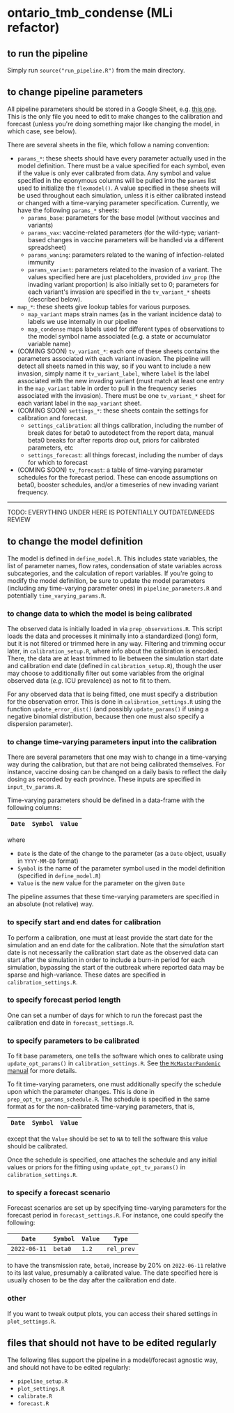 # ontario_tmb_condense (MLi refactor)

## to run the pipeline

Simply run `source("run_pipeline.R")` from the main directory.

## to change pipeline parameters

All pipeline parameters should be stored in a Google Sheet, e.g. [this one](https://docs.google.com/spreadsheets/d/13GBes6A2PMXITwfkyYw7E3Lt3odpb3tbiFznpVy8VhU/edit?usp=sharing). This is the only file you need to edit to make changes to the calibration and forecast (unless you're doing something major like changing the model, in which case, see below). 

There are several sheets in the file, which follow a naming convention:
- `params_*`: these sheets should have every parameter actually used in the model definition. There must be a value specified for each symbol, even if the value is only ever calibrated from data. Any symbol and value specified in the eponymous columns will be pulled into the `params` list used to initialize the `flexmodel()`. A value specified in these sheets will be used throughout each simulation, unless it is either calibrated instead or changed with a time-varying parameter specification. Currently, we have the following `params_*` sheets:
  - `params_base`: parameters for the base model (without vaccines and variants)
  - `params_vax`: vaccine-related parameters (for the wild-type; variant-based changes in vaccine parameters will be handled via a different spreadsheet)
  - `params_waning`: parameters related to the waning of infection-related immunity
  - `params_variant`: parameters related to the invasion of a variant. The values specified here are just placeholders, provided `inv_prop` (the invading variant proportion) is also initially set to 0; parameters for each variant's invasion are specified in the `tv_variant_*` sheets (described below).
- `map_*`: these sheets give lookup tables for various purposes.
  - `map_variant` maps strain names (as in the variant incidence data) to labels we use internally in our pipeline
  - `map_condense` maps labels used for different types of observations to the model symbol name associated (e.g. a state or accumulator variable name)
- (COMING SOON) `tv_variant_*`: each one of these sheets contains the parameters associated with each variant invasion. The pipeline will detect all sheets named in this way, so if you want to include a new invasion, simply name it `tv_variant_label`, where `label` is the label associated with the new invading variant (must match at least one entry in the `map_variant` table in order to pull in the frequency series associated with the invasion). There must be one `tv_variant_*` sheet for each variant label in the `map_variant` sheet.
- (COMING SOON) `settings_*`: these sheets contain the settings for calibration and forecast.
  - `settings_calibration`: all things calibration, including the number of break dates for beta0 to autodetect from the report data, manual beta0 breaks for after reports drop out, priors for calibrated parameters, etc
  - `settings_forecast`: all things forecast, including the number of days for which to forecast
- (COMING SOON) `tv_forecast`: a table of time-varying parameter schedules for the forecast period. These can encode assumptions on beta0, booster schedules, and/or a timeseries of new invading variant frequency.

---

TODO: EVERYTHING UNDER HERE IS POTENTIALLY OUTDATED/NEEDS REVIEW

## to change the model definition

The model is defined in `define_model.R`. This includes state variables, the list of parameter names, flow rates, condensation of state variables across subcategories, and the calculation of report variables. If you're going to modify the model definition, be sure to update the model parameters (including any time-varying parameter ones) in `pipeline_parameters.R` and potentially `time_varying_params.R`.

### to change data to which the model is being calibrated

The observed data is initially loaded in via `prep_observations.R`. This script loads the data and processes it minimally into a standardized (long) form, but it is not filtered or trimmed here in any way. Filtering and trimming occur later, in `calibration_setup.R`, where info about the calibration is encoded. There, the data are at least trimmed to lie between the simulation start date and calibration end date (defined in `calibration_setup.R`), though the user may choose to additionally filter out some variables from the original observed data (_e.g._ ICU prevalence) as not to fit to them.

For any observed data that is being fitted, one must specify a distribution for the observation error. This is done in `calibration_settings.R` using the function `update_error_dist()` (and possibly `update_params()` if using a negative binomial distribution, because then one must also specify a dispersion parameter).

### to change time-varying parameters input into the calibration

There are several parameters that one may wish to change in a time-varying way during the calibration, but that are not being calibrated themselves. For instance, vaccine dosing can be changed on a daily basis to reflect the daily dosing as recorded by each province. These inputs are specified in `input_tv_params.R`.

Time-varying parameters should be defined in a data-frame with the following columns:

| `Date` | `Symbol` | `Value` |
| ------ | -------- | ------- |

where
- `Date` is the date of the change to the parameter (as a `Date` object, usually in `YYYY-MM-DD` format)
- `Symbol` is the name of the parameter symbol used in the model definition (specified in `define_model.R`)
- `Value` is the new value for the parameter on the given `Date`

The pipeline assumes that these time-varying parameters are specified in an absolute (not relative) way.

### to specify start and end dates for calibration

To perform a calibration, one must at least provide the start date for the simulation and an end date for the calibration. Note that the _simulation_ start date is not necessarily the calibration start date as the observed data can start after the simulation in order to include a burn-in period for each simulation, bypassing the start of the outbreak where reported data may be sparse and high-variance. These dates are specified in `calibration_settings.R`.

### to specify forecast period length

One can set a number of days for which to run the forecast past the calibration end date in `forecast_settings.R`.

### to specify parameters to be calibrated

To fit base parameters, one tells the software which ones to calibrate using `update_opt_params()` in `calibration_settings.R`. See [the `McMasterPandemic` manual](https://canmod.github.io/macpan-book/calibration.html) for more details.

To fit time-varying parameters, one must additionally specify the schedule upon which the parameter changes. This is done in `prep_opt_tv_params_schedule.R`. The schedule is specified in the same format as for the non-calibrated time-varying parameters, that is,

| `Date` | `Symbol` | `Value` |
| ------ | -------- | ------- |

except that the `Value` should be set to `NA` to tell the software this value should be calibrated.

Once the schedule is specified, one attaches the schedule and any initial values or priors for the fitting using `update_opt_tv_params()` in `calibration_settings.R`.

### to specify a forecast scenario

Forecast scenarios are set up by specifying time-varying parameters for the forecast period in `forecast_settings.R`. For instance, one could specify the following:

| `Date`       | `Symbol` | `Value`   | `Type`     |
| ------------ | -------- | --------- | ---------- |
| `2022-06-11` | `beta0`  | `1.2`     | `rel_prev` |

to have the transmission rate, `beta0`, increase by 20% on `2022-06-11` relative to its last value, presumably a calibrated value. The date specified here is usually chosen to be the day after the calibration end date.

### other

If you want to tweak output plots, you can access their shared settings in `plot_settings.R`.

## files that should not have to be edited regularly

The following files support the pipeline in a model/forecast agnostic way, and should not have to be edited regularly:

- `pipeline_setup.R`
- `plot_settings.R`
- `calibrate.R`
- `forecast.R`
